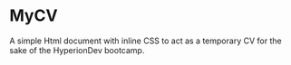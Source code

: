 # MyCV
A simple Html document with inline CSS to act as a temporary CV for the sake of the HyperionDev bootcamp.
